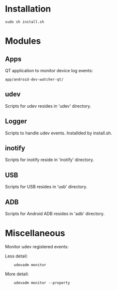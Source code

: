 # Installation

```
sudo sh install.sh
```


# Modules

## Apps

QT application to monitor device log events:

```
app/android-dev-watcher-qt/
```

## udev

Scripts for udev resides in 'udev' directory.

## Logger

Scripts to handle udev events. Installded by install.sh.

## inotify

Scripts for inotify reside in 'inotify' directory.

## USB

Scripts for USB resides in 'usb' directory.

## ADB

Scripts for Android ADB resides in 'adb' directory.

# Miscellaneous

Monitor udev registered events:

Less detail:
```
    udevadm monitor
```

More detail:
```
    udevadm monitor --property
```

